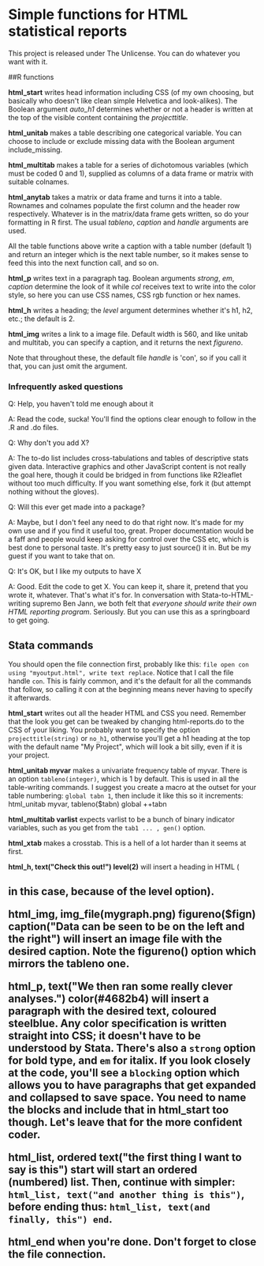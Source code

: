 # Simple functions for HTML statistical reports

This project is released under The Unlicense. You can do whatever you want with it.

##R functions

**html_start** writes head information including CSS (of my own choosing, but basically who doesn't like clean simple Helvetica and look-alikes). The Boolean argument *auto_h1* determines whether or not a header is written at the top of the visible content containing the *projecttitle*.

**html_unitab** makes a table describing one categorical variable. You can choose to include or exclude missing data with the Boolean argument include_missing.

**html_multitab** makes a table for a series of dichotomous variables (which must be coded 0 and 1), supplied as columns of a data frame or matrix with suitable colnames.

**html_anytab** takes a matrix or data frame and turns it into a table. Rownames and colnames populate the first column and the header row respectively. Whatever is in the matrix/data frame gets written, so do your formatting in R first. The usual *tableno*, *caption* and *handle* arguments are used.

All the table functions above write a caption with a table number (default 1) and return an integer which is the next table number, so it makes sense to feed this into the next function call, and so on.

**html_p** writes text in a paragraph tag. Boolean arguments *strong*, *em*, *caption* determine the look of it while *col* receives text to write into the color style, so here you can use CSS names, CSS rgb function or hex names.

**html_h** writes a heading; the *level* argument determines whether it's h1, h2, etc.; the default is 2.

**html_img** writes a link to a image file. Default width is 560, and like unitab and multitab, you can specify a caption, and it returns the next *figureno*.

Note that throughout these, the default file *handle* is 'con', so if you call it that, you can just omit the argument.

### Infrequently asked questions

Q: Help, you haven't told me enough about it

A: Read the code, sucka! You'll find the options clear enough to follow in the .R and .do files.

Q: Why don't you add X?

A: The to-do list includes cross-tabulations and tables of descriptive stats given data. Interactive graphics and other JavaScript content is not really the goal here, though it could be bridged in from functions like R2leaflet without too much difficulty. If you want something else, fork it (but attempt nothing without the gloves).

Q: Will this ever get made into a package?

A: Maybe, but I don't feel any need to do that right now. It's made for my own use and if you find it useful too, great. Proper documentation would be a faff and people would keep asking for control over the CSS etc, which is best done to personal taste. It's pretty easy to just source() it in. But be my guest if you want to take that on.

Q: It's OK, but I like my outputs to have X

A: Good. Edit the code to get X. You can keep it, share it, pretend that you wrote it, whatever. That's what it's for. In conversation with Stata-to-HTML-writing supremo Ben Jann, we both felt that *everyone should write their own HTML reporting program*. Seriously. But you can use this as a springboard to get going.

## Stata commands

You should open the file connection first, probably like this: `file open con using "myoutput.html", write text replace`. Notice that I call the file handle `con`. This is fairly common, and it's the default for all the commands that follow, so calling it con at the beginning means never having to specify it afterwards.

**html_start** writes out all the header HTML and CSS you need. Remember that the look you get can be tweaked by changing html-reports.do to the CSS of your liking. You probably want to specify the option `projecttitle(string)` or `no_h1`, otherwise you'll get a h1 heading at the top with the default name "My Project", which will look a bit silly, even if it is your project.

**html_unitab myvar** makes a univariate frequency table of myvar. There is an option `tableno(integer)`, which is 1 by default. This is used in all the table-writing commands. I suggest you create a macro at the outset for your table numbering: `global tabn 1`, then include it like this so it increments:
    html_unitab myvar, tableno($tabn)
    global ++tabn

**html_multitab varlist** expects varlist to be a bunch of binary indicator variables, such as you get from the `tab1 ... , gen()` option.

**html_xtab** makes a crosstab. This is a hell of a lot harder than it seems at first.

**html_h, text("Check this out!") level(2)** will insert a heading in HTML (<h2> in this case, because of the level option).

**html_img, img_file(mygraph.png) figureno($fign) caption("Data can be seen to be on the left and the right")** will insert an image file with the desired caption. Note the figureno() option which mirrors the tableno one.

**html_p, text("We then ran some really clever analyses.") color(#4682b4)** will insert a paragraph with the desired text, coloured steelblue. Any color specification is written straight into CSS; it doesn't have to be understood by Stata. There's also a `strong` option for bold type, and `em` for italix. If you look closely at the code, you'll see a `blocking` option which allows you to have paragraphs that get expanded and collapsed to save space. You need to name the blocks and include that in html_start too though. Let's leave that for the more confident coder.

**html_list, ordered text("the first thing I want to say is this") start** will start an ordered (numbered) list. Then, continue with simpler: `html_list, text("and another thing is this")`, before ending thus: `html_list, text(and finally, this") end`.

**html_end** when you're done. Don't forget to close the file connection.
